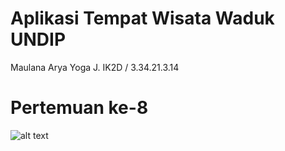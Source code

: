 # Aplikasi Tempat Wisata Waduk UNDIP
Maulana Arya Yoga J.
IK2D / 3.34.21.3.14
# Pertemuan ke-8
![alt text](https://user-images.githubusercontent.com/116637724/198814157-a5f5cde4-b8d0-4514-a267-83c27e4f0a67.jpeg)
